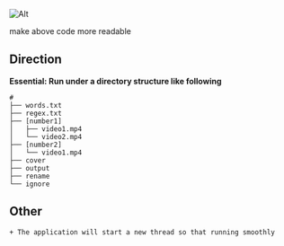 ![Alt](https://repobeats.axiom.co/api/embed/736386069c1da7075063d0eecbeb0467f39b3edf.svg "Repobeats analytics image")

make above code more readable

## Direction

**Essential: Run under a directory structure like following**
```
#
├── words.txt
├── regex.txt
├── [number1]
│   ├── video1.mp4
│   └── video2.mp4
├── [number2]
│   └── video1.mp4  
├── cover
├── output
├── rename
└── ignore
```

## Other
    + The application will start a new thread so that running smoothly
